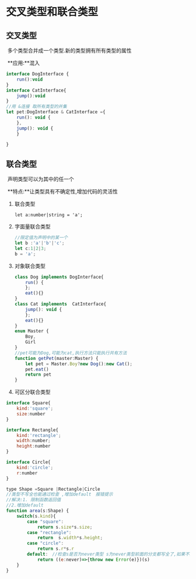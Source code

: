 # 交叉类型和联合类型

## 交叉类型

​		多个类型合并成一个类型.新的类型拥有所有类型的属性

​		**应用:**混入

```js
interface DogInterface {
    run():void
}
interface CatInterface{
    jump():void
}
//用 &连接 取所有类型的并集
let pet:DogInterface & CatInterface ={
    run(): void {
    },
    jump(): void {
    }

}
```

## 联合类型

​		声明类型可以为其中的任一个

​		**特点:**让类型具有不确定性,增加代码的灵活性

1. 联合类型

   ```
   let a:number|string = 'a'; 
   ```

2. 字面量联合类型

   ```js
   //限定值为声明中的某一个
   let b :'a'|'b'|'c';
   let c:1|2|3;
   b = 'a';
   ```

3. 对象联合类型

   ```js
   class Dog implements DogInterface{
       run() {
       };
       eat(){}
   }
   class Cat implements  CatInterface{
       jump(): void {
       };
       eat(){}
   }
   enum Master {
       Boy,
       Girl
   }
   //pet可能为Dog,可能为cat,执行方法只能执行共有方法
   function getPet(master:Master) {
       let pet = Master.Boy?new Dog():new Cat();
       pet.eat()
       return pet
   }
   ```

4. 可区分联合类型

```js
interface Square{
    kind:'square';
    size:number
}

interface Rectangle{
    kind:'rectangle';
    width:number;
    height:number
}

interface Circle{
    kind:'circle';
    r:number
}

type Shape =Square |Rectangle|Circle
//类型不写全也能通过检查 ,增加default　报错提示
//解决:1. 限制函数返回值
//2.增加default
function area(s:Shape) {
    switch(s.kind){
        case "square":
            return s.size*s.size;
        case "rectangle":
            return  s.width*s.height;
        case "circle":
            return s.r*s.r
        default:　//检查s是否为never类型 s为never类型前面的分支都写全了,如果不为never类型前面的分支有遗漏
            return ((e:never)=>{throw new Error(e)})(s)
    }
}

```

